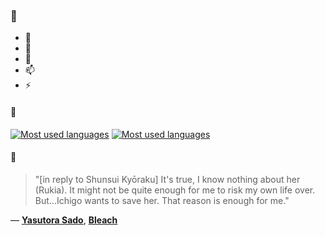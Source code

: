 ### 👋

- 🔭
- 🌱
- 💬
- 📫
- ⚡

#### 🧏

[![Most used languages](https://github-readme-stats-aynah.vercel.app/api/top-langs/?username=aynh&theme=solarized-dark&langs_count=6&layout=compact&hide_title=true)](https://github.com/anuraghazra/github-readme-stats#gh-dark-mode-only)
[![Most used languages](https://github-readme-stats-aynah.vercel.app/api/top-langs/?username=aynh&theme=solarized-light&langs_count=6&layout=compact&hide_title=true)](https://github.com/anuraghazra/github-readme-stats#gh-light-mode-only)

#### 💬

> "[in reply to Shunsui Kyōraku] It's true, I know nothing about her (Rukia). It might not be quite enough for me to risk my own life over. But...Ichigo wants to save her. That reason is enough for me."

&mdash; [**Yasutora Sado**](https://myanimelist.net/character.php?q=Yasutora%20Sado&cat=character), [**Bleach**](https://myanimelist.net/search/all?q=Bleach&cat=all)
